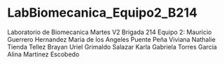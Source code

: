 # LabBiomecanica_Equipo2_B214
Laboratorio de Biomecanica 
Martes V2 Brigada 214
Equipo 2:
Mauricio Guerrero Hernandez 
Maria de los Angeles Puente Peña
Viviana Nathalie Tienda Tellez
Brayan Uriel Grimaldo Salazar
Karla Gabriela Torres Garcia
Alina Martinez Escobedo

